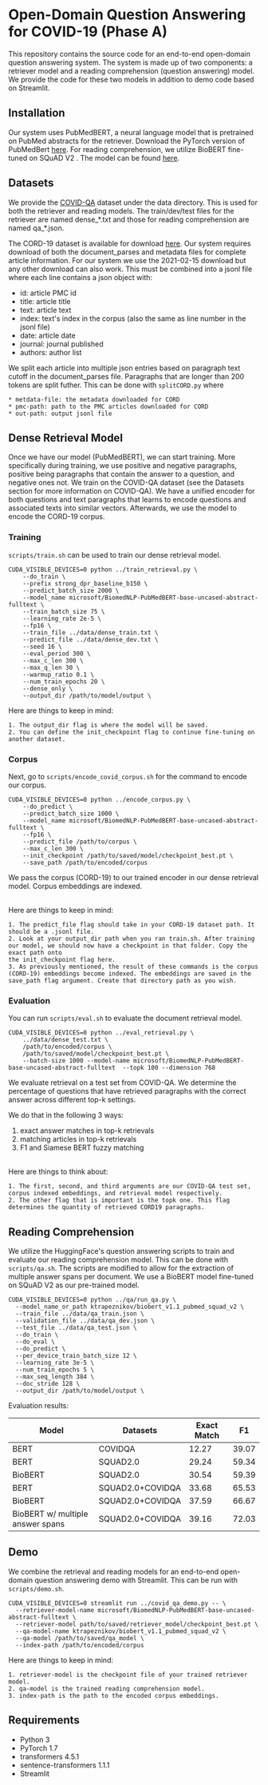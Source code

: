 # Open-Domain Question Answering for COVID-19 (Phase A)

This repository contains the source code for an end-to-end open-domain question answering system. The system is made up of two components: a retriever model and a reading comprehension (question answering) model. We provide the code for these two models in addition to demo code based on Streamlit. 


## Installation
Our system uses PubMedBERT, a neural language model that is pretrained on PubMed abstracts for the retriever. Download the PyTorch version of PubMedBert [here](https://huggingface.co/microsoft/BiomedNLP-PubMedBERT-base-uncased-abstract/tree/main). 
For reading comprehension, we utilize BioBERT fine-tuned on SQuAD V2 . The model can be found [here](https://huggingface.co/ktrapeznikov/biobert_v1.1_pubmed_squad_v2).


## Datasets
We provide the [COVID-QA](https://www.aclweb.org/anthology/2020.nlpcovid19-acl.18.pdf) dataset under the data directory. This is used for both the retriever and reading models. The train/dev/test files for the retriever are named dense_\*.txt and those for reading comprehension are named qa_\*.json.

The CORD-19 dataset is available for download [here](https://ai2-semanticscholar-cord-19.s3-us-west-2.amazonaws.com/historical_releases.html). Our system requires download of both the document_parses and metadata files for complete article information. For our system we use the 2021-02-15 download but any other download can also work. This must be combined into a jsonl file where each line contains a json object with:
  * id: article PMC id
  * title: article title
  * text: article text
  * index: text's index in the corpus (also the same as line number in the jsonl file)
  * date: article date 
  * journal: journal published
  * authors: author list

We split each article into multiple json entries based on paragraph text cutoff in the document_parses file. Paragraphs that are longer than 200 tokens are split futher. This can be done with ```splitCORD.py``` where
```
* metdata-file: the metadata downloaded for CORD
* pmc-path: path to the PMC articles downloaded for CORD
* out-path: output jsonl file
```

## Dense Retrieval Model
Once we have our model (PubMedBERT), we can start training. More specifically during training, we use positive and negative paragraphs, positive being paragraphs that contain the answer to a question, and negative ones not. We train on the COVID-QA dataset (see the Datasets section for more information on COVID-QA). We have a unified encoder for both questions and text paragraphs that learns to encode questions and associated texts into similar vectors. Afterwards, we use the model to encode the CORD-19 corpus.
### Training
```scripts/train.sh``` can be used to train our dense retrieval model.
```
CUDA_VISIBLE_DEVICES=0 python ../train_retrieval.py \
    --do_train \
    --prefix strong_dpr_baseline_b150 \
    --predict_batch_size 2000 \
    --model_name microsoft/BiomedNLP-PubMedBERT-base-uncased-abstract-fulltext \
    --train_batch_size 75 \
    --learning_rate 2e-5 \
    --fp16 \
    --train_file ../data/dense_train.txt \
    --predict_file ../data/dense_dev.txt \
    --seed 16 \
    --eval_period 300 \
    --max_c_len 300 \
    --max_q_len 30 \
    --warmup_ratio 0.1 \
    --num_train_epochs 20 \
    --dense_only \
    --output_dir /path/to/model/output \
```

Here are things to keep in mind:
```
1. The output_dir flag is where the model will be saved.
2. You can define the init_checkpoint flag to continue fine-tuning on another dataset.
```

### Corpus
Next, go to ```scripts/encode_covid_corpus.sh``` for the command to encode our corpus.
```
CUDA_VISIBLE_DEVICES=0 python ../encode_corpus.py \
    --do_predict \
    --predict_batch_size 1000 \
    --model_name microsoft/BiomedNLP-PubMedBERT-base-uncased-abstract-fulltext \
    --fp16 \
    --predict_file /path/to/corpus \
    --max_c_len 300 \
    --init_checkpoint /path/to/saved/model/checkpoint_best.pt \
    --save_path /path/to/encoded/corpus
```

We pass the corpus (CORD-19) to our trained encoder in our dense retrieval model. Corpus embeddings are indexed. 
<br></br>

Here are things to keep in mind:
```
1. The predict_file flag should take in your CORD-19 dataset path. It should be a .jsonl file.
2. Look at your output_dir path when you ran train.sh. After training our model, we should now have a checkpoint in that folder. Copy the exact path onto
the init_checkpoint flag here.
3. As previously mentioned, the result of these commands is the corpus (CORD-19) embeddings become indexed. The embeddings are saved in the save_path flag argument. Create that directory path as you wish.
```

### Evaluation
You can run ```scripts/eval.sh``` to evaluate the document retrieval model.
```
CUDA_VISIBLE_DEVICES=0 python ../eval_retrieval.py \
    ../data/dense_test.txt \
    /path/to/encoded/corpus \
    /path/to/saved/model/checkpoint_best.pt \
    --batch-size 1000 --model-name microsoft/BiomedNLP-PubMedBERT-base-uncased-abstract-fulltext  --topk 100 --dimension 768
```
We evaluate retrieval on a test set from COVID-QA. We determine the percentage of questions that have retrieved paragraphs with the correct answer across different top-k settings.

We do that in the following 3 ways:
1. exact answer matches in top-k retrievals
2. matching articles in top-k retrievals
3. F1 and Siamese BERT fuzzy matching
<br></br>

Here are things to think about:
```
1. The first, second, and third arguments are our COVID-QA test set, corpus indexed embeddings, and retrieval model respectively.
2. The other flag that is important is the topk one. This flag determines the quantity of retrieved CORD19 paragraphs.
```

## Reading Comprehension
We utilize the HuggingFace's question answering scripts to train and evaluate our reading comprehension model. This can be done with ```scripts/qa.sh```. The scripts are modified to allow for the extraction of multiple answer spans per document. We use a BioBERT model fine-tuned on SQuAD V2 as our pre-trained model.
```
CUDA_VISIBLE_DEVICES=0 python ../qa/run_qa.py \
  --model_name_or_path ktrapeznikov/biobert_v1.1_pubmed_squad_v2 \
  --train_file ../data/qa_train.json \
  --validation_file ../data/qa_dev.json \
  --test_file ../data/qa_test.json \
  --do_train \
  --do_eval \
  --do_predict \
  --per_device_train_batch_size 12 \
  --learning_rate 3e-5 \
  --num_train_epochs 5 \
  --max_seq_length 384 \
  --doc_stride 128 \
  --output_dir /path/to/model/output \
```

Evaluation results:

| Model                                | Datasets             | Exact Match | F1          |
| -----------                          | -----------          | ----------- | ----------- |
| BERT                                 | COVIDQA              | 12.27       | 39.07       |
| BERT                                 | SQUAD2.0             | 29.24       | 59.34       |
| BioBERT                              | SQUAD2.0             | 30.54       | 59.39       |
| BERT                                 | SQUAD2.0+COVIDQA     | 33.68       | 65.53       |
| BioBERT                              | SQUAD2.0+COVIDQA     | 37.59       | 66.67       |
| BioBERT w/ multiple answer spans     | SQUAD2.0+COVIDQA     | 39.16       | 72.03       |

## Demo
We combine the retrieval and reading models for an end-to-end open-domain question answering demo with Streamlit. This can be run with ```scripts/demo.sh```.
```
CUDA_VISIBLE_DEVICES=0 streamlit run ../covid_qa_demo.py -- \
  --retriever-model-name microsoft/BiomedNLP-PubMedBERT-base-uncased-abstract-fulltext \
  --retriever-model path/to/saved/retriever_model/checkpoint_best.pt \
  --qa-model-name ktrapeznikov/biobert_v1.1_pubmed_squad_v2 \
  --qa-model /path/to/saved/qa_model \
  --index-path /path/to/encoded/corpus
```
Here are things to keep in mind:
```
1. retriever-model is the checkpoint file of your trained retriever model.
2. qa-model is the trained reading comprehension model.
3. index-path is the path to the encoded corpus embeddings.
```

## Requirements
- Python 3
- PyTorch 1.7
- transformers 4.5.1
- sentence-transformers 1.1.1
- Streamlit
